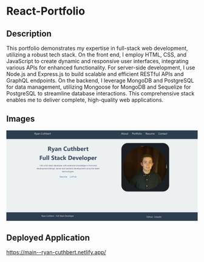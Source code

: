 # React-Portfolio

## Description

This portfolio demonstrates my expertise in full-stack web development, utilizing a robust tech stack. On the front end, I employ HTML, CSS, and JavaScript to create dynamic and responsive user interfaces, integrating various APIs for enhanced functionality. For server-side development, I use Node.js and Express.js to build scalable and efficient RESTful APIs and GraphQL endpoints. On the backend, I leverage MongoDB and PostgreSQL for data management, utilizing Mongoose for MongoDB and Sequelize for PostgreSQL to streamline database interactions. This comprehensive stack enables me to deliver complete, high-quality web applications.

## Images
![Ryan Cuthbert Portfolio](/src/images/portfolio.png)


## Deployed Application
https://main--ryan-cuthbert.netlify.app/
